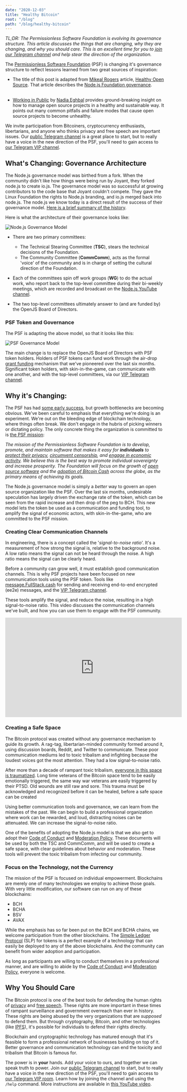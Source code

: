 ```yaml
---
date: "2020-12-03"
title: "Healthy Bitcoin"
root: "/blog"
path: "/blog/healthy-bitcoin"
---
```


*TL;DR: The Permissionless Software Foundation is evolving its governance structure. This article discusses the things that are changing, why they are changing, and why you should care. This is an excellent time for you to [join our Telegram channel](https://t.me/permissionless_software) and help stear the direction of the organization.*

The [Permissionless Software Foundation](https://psfoundation.cash) (PSF) is changing it's governance structure to reflect lessons learned from two great sources of inspiration:

- The title of this post is adapted from [Mikeal Rogers](https://github.com/mikeal) article, [Healthy Open Source](https://medium.com/the-node-js-collection/healthy-open-source-967fa8be7951). That article describes the [Node.js Foundation governance](https://nodejs.org/en/about/governance/).<br /><br />

- [Working in Public](https://amzn.to/3mCVgPV) by [Nadia Eghbal](https://nadiaeghbal.com/) provides ground-breaking insight on how to manage open source projects in a healthy and sustainable way. It points out many common pitfalls and failure modes that cause open source projects to become unhealthy.

We invite participation from Bitcoiners, cryptocurrency enthusiasts, libertarians, and anyone who thinks privacy and free speech are important issues. Our [public Telegram channel](https://t.me/permissionless_software) is a great place to start, but to really have a voice in the new direction of the PSF, you'll need to gain access to [our Telegram VIP channel](https://t.me/psf_vip).

## What's Changing: Governance Architecture
The Node.js governance model was birthed from a fork. When the community didn't like how things were being run by Joyant, they forked node.js to create io.js. The governance model was so successful at growing contributors to the code base that Joyant couldn't compete. They gave the Linux Foundation the rights to Node.js branding, and io.js merged back into node.js. The node.js we know today is a direct result of the success of their governance model. [Here is a brief summary of the history](https://opensource.christmas/2019/13).

Here is what the architecture of their governance looks like:

![Node.js Governance Model](./node-js-org.png)

- There are two primary committees:
  - The Technical Stearing Committee (**TSC**), stears the technical decisions of the Foundation.
  - The Community Committee (**CommComm**), acts as the formal 'voice' of the community and is in charge of setting the cultural direction of the Foundation.

- Each of the committees spin off work groups (**WG**) to do the actual work, who report back to the top-level committee during their bi-weekly meetings, which are recorded and broadcast on the [Node.js YouTube channel](https://www.youtube.com/c/nodejs-foundation/videos).
- The two top-level committees ultimately answer to (and are funded by) the OpenJS Board of Directors.

### PSF Token and Governance
The PSF is adapting the above model, so that it looks like this:

![PSF Governance Model](./psf-org.png)

The main change is to replace the OpenJS Board of Directors with PSF token holders. Holders of PSF tokens can fund work through the air-drop [grant funding](/grants) mechanism that we've pioneered over the last six months. Significant token holders, with skin-in-the-game, can communicate with one another, and with the top-level committees, via our [VIP Telegram channel](https://t.me/psf_vip).

## Why it's Changing:
The PSF has had [some early success](/blog/q3-progress-report), but growth bottlenecks are becoming obvious. We've been careful to emphasis that everything we're doing is an experiment. We're out on the bleeding edge of blockchain technology, where things often break. We don't engage in the hubris of picking winners or dictating policy. The only concrete thing the organization is committed to is [the PSF mission](https://psfoundation.cash/biz-plan/business-plan#mission):

<i>The mission of the Permissionless Software Foundation is to develop, promote, and maintain software that makes it easy for **individuals** to <u>protect their privacy</u>, <u>circumvent censorship</u>, and <u>engage in economic activity</u>. We believe this is the best way to promote individual sovereignty and increase prosperity. The Foundation will focus on the growth of <u>open source software</u> and the <u>adoption of Bitcoin Cash</u> across the globe, as the primary means of achieving its goals.</i>

The Node.js governance model is simply a *better* way to govern an open source organization like the PSF. Over the last six months, undesirable speculation has largely driven the exchange rate of the token, which can be seen from the rapid increase and then drop of the peg to BCH. This new model lets the token be used as a communication and funding tool, to amplify the signal of economic actors, with skin-in-the-game, who are committed to the PSF mission.

### Creating Clear Communication Channels
In engineering, there is a concept called the '*signal-to-noise ratio*'. It's a measurement of how strong the signal is, relative to the background noise. A low ratio means the signal can not be heard through the noise. A high ratio means the signal can be clearly heard.

Before a community can grow well, it must establish good communication channels. This is why PSF projects have been focused on new communication tools using the PSF token. Tools like [message.FullStack.cash](https://message.fullstack.cash) for sending and receiving end-to-end encrypted (ee2e) messages, and the [VIP Telegram channel](https://t.me/psf_vip).

These tools amplify the signal, and reduce the noise, resulting in a high signal-to-noise ratio. This video discusses the communication channels we've built, and how you can use them to engage with the PSF community.

<center><iframe width="560" height="315" src="https://www.youtube.com/embed/KOlM4dU6Gj0" frameborder="0" allow="accelerometer; autoplay; clipboard-write; encrypted-media; gyroscope; picture-in-picture" allowfullscreen></iframe></center>

### Creating a Safe Space
The Bitcoin protocol was created without any governance mechanism to guide its growth. A rag-tag, libertarian-minded community formed around it, using discussion boards, Reddit, and Twitter to communicate. These poor communication mediums led to toxic tribalism and infighting because the loudest voices got the most attention. They had a low signal-to-noise ratio.

After more than a decade of rampant toxic tribalism, [everyone in this space is traumatized](https://nrdgrl007.medium.com/amaury-s%C3%A9chet-on-evolution-governance-religion-bitcoin-cash-beyond-44a7cca98062). Long time veterans of the Bitcoin space tend to be easily emotionally triggered, the same way war veterans are easily triggered by their PTSD. Old wounds are still raw and sore. This trauma must be acknowledged and recognized before it can be healed, before a safe space can be created

Using better communication tools and governance, we can learn from the mistakes of the past. We can begin to build a professional organization where work can be rewarded, and loud, distracting noises can be attenuated. We can increase the signal-to-noise ratio.

One of the benefits of adopting the Node.js model is that we also get to adopt their [Code of Conduct](https://github.com/Permissionless-Software-Foundation/community-committee/blob/master/code-of-conduct.md) and [Moderation Policy](https://github.com/Permissionless-Software-Foundation/community-committee/blob/master/moderation-policy.md). These documents will be used by both the TSC and CommComm, and will be used to create a safe space, with clear guidelines about behavior and moderation. These tools will prevent the toxic tribalism from infecting our community.

### Focus on the Technology, not the Currency
The mission of the PSF is focused on individual empowerment. Blockchains are merely one of many technologies we employ to achieve those goals. With very little modification, our software can run on any of these blockchains:

- BCH
- BCHA
- BSV
- AVAX

While the emphasis has so far been put on the BCH and BCHA chains, we welcome participation from the other blockchains. The [Simple Ledger Protocol](https://github.com/simpleledger/slp-specifications/blob/master/slp-token-type-1.md) (SLP) for tokens is a perfect example of a technology that can easily be deployed to any of the above blockchains. And the community can benefit from wider adoption and participation.

As long as participants are willing to conduct themselves in a professional manner, and are willing to abide by the [Code of Conduct](https://github.com/Permissionless-Software-Foundation/community-committee/blob/master/code-of-conduct.md) and [Moderation Policy](https://github.com/Permissionless-Software-Foundation/community-committee/blob/master/moderation-policy.md), everyone is welcome.

## Why You Should Care
The Bitcoin protocol is one of the best tools for defending the human rights of [privacy](https://en.wikipedia.org/wiki/Right_to_privacy) and [free speech](https://en.wikipedia.org/wiki/Freedom_of_speech). These rights are more important in these times of rampant surveillance and government overreach than ever in history. These rights are being abused by the very organizations that are *supposed* to defend them. But through cryptography, Bitcoin, and other technologies (like [IPFS](https://ipfs.io)), it's possible for individuals to defend their rights directly.

Blockchain and cryptographic technology has matured enough that it's feasible to form a professional network of businesses building on top of it. Better governance and communication technology can end the toxicity and tribalism that Bitcoin is famous for.

The power is in **your** hands. Add your voice to ours, and together we can speak truth to power. Join our [public Telegram channel](https://t.me/permissionless_software) to start, but to really have a voice in the new direction of the PSF, you'll need to gain access to [our Telegram VIP room](https://t.me/psf_vip). Learn how by joining the channel and using the `/help` command. More instructions are available in [this YouTube video](https://youtu.be/KOlM4dU6Gj0).

